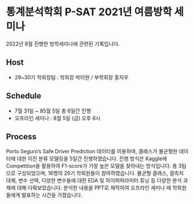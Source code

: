 # 통계분석학회 P-SAT 2021년 여름방학 세미나
2022년 8월 진행한 방학세미나에 관련된 기록입니다.
## Host
- 29~30기 학회장팀 : 학회장 박이현 / 부학회장 홍지우
## Schedule
- 7월 31일 ~ 85월 5일 총 6일간 진행
- 오프라인 세미나 : 8월 5일 (금) 오후 6시
## Process
Porto Seguro’s Safe Driver Prediction 데이터를 이용하여, 클래스가 불균형한 데이터에 대한 이진 분류 모델링을 5일간 진행하였습니다. 진행 방식은 Kaggle에 Competition을 활용하여 F1-score가 가장 높은 모델을 찾아내는 방식입니다.
총 3팀으로 구성되었으며, 16명의 29기 학회원들이 참여하였습니다.
불균형 클래스, 결측치 대체, 변수 선택, 다양한 변수들에 대한 EDA 및 하이퍼파라미터 튜닝 등 다양한 분석 과제에 대해 다뤄보았습니다. 분석한 내용을 PPT로 제작하여 오프라인 세미나 때 학회원들에게 발표하는 시간을 가졌습니다.
